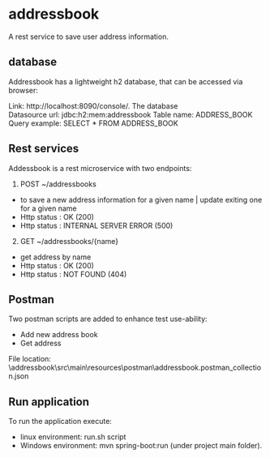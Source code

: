 # addressbook
A rest service to save user address information. 

## database
Addressbook has a lightweight h2 database, that can be accessed via browser:

Link: http://localhost:8090/console/. The database  
Datasource url:  jdbc:h2:mem:addressbook
Table name: ADDRESS_BOOK
Query example: SELECT * FROM ADDRESS_BOOK  
 
 
## Rest services
Addessbook is a rest microservice with two endpoints:

1. POST ~/addressbooks 
- to save a new address information for a given name | update exiting one for a given name
- Http status : OK (200) 
- Http status : INTERNAL SERVER ERROR (500) 
                      
2. GET ~/addressbooks/{name} 
- get address by name
- Http status : OK (200)                            
- Http status : NOT FOUND (404)
                            
## Postman

Two postman scripts are added to enhance test use-ability:
- Add new address book
- Get address 
 
File location: \addressbook\src\main\resources\postman\addressbook.postman_collection.json

## Run application

To run the application execute: 

- linux environment: run.sh script  
- Windows environment: mvn spring-boot:run (under project main folder).  
